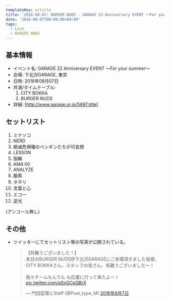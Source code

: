 ```yaml
---
templateKey: article
title: '2016-08-07: BURGER NUDS - GARAGE 22 Anniversary EVENT 〜For your summer〜 at 下北沢GARAGE'
date: '2016-08-07T00:00:00+09:00'
tags:
  - Live
  - BURGER NUDS
---
```

## 基本情報

* イベント名: GARAGE 22 Anniversary EVENT 〜For your summer〜
* 会場: 下北沢GARAGE, 東京
* 日時: 2016年08月07日
* 共演/タイムテーブル:
  1. CITY BOKKA
  1. *BURGER NUDS*
* 詳細: [http://www.garage.or.jp/5697:title]

## セットリスト

1. ミナソコ
1. NERD
1. 絶滅危惧種のペンギンたちが可哀想
1. LESSON
1. 指輪
1. AM4:00
1. ANALYZE
1. 酸素
1. タネリ
1. 言葉と心
1. エコー
1. 逆光

(アンコール無し)

## その他

* ツイッターにてセットリスト等の写真が公開されている。<blockquote class="twitter-tweet" data-lang="ja"><p lang="ja" dir="ltr">【有難うございました！】<br>本日のBURGER NUDS@下北沢GARAGEにご来場頂きました皆様、CITY BOKKAさん、スタッフの皆さん、有難うございました〜！<br><br>我々チームもんでん も応援に行って来たよー！ <a href="https://t.co/aSxQCpQBrX">pic.twitter.com/aSxQCpQBrX</a></p>&mdash; 門田匡陽とStaff (@Poet_type_M) <a href="https://twitter.com/Poet_type_M/status/762273995290914821">2016年8月7日</a></blockquote>
<script async src="//platform.twitter.com/widgets.js" charset="utf-8"></script>
